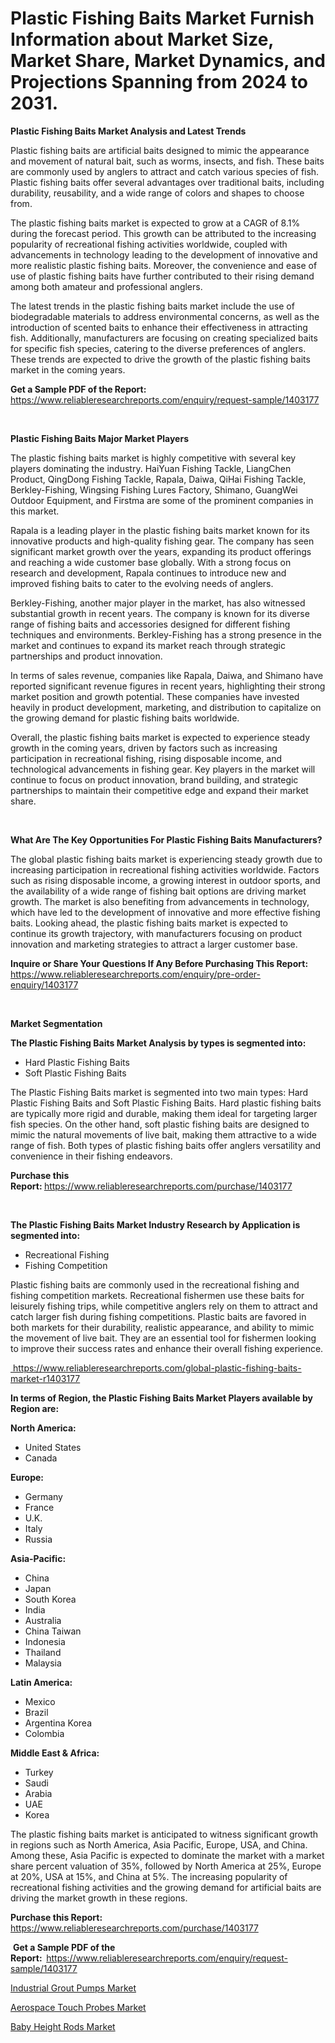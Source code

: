 <p><h1>Plastic Fishing Baits Market Furnish Information about Market Size, Market Share, Market Dynamics, and Projections Spanning from 2024 to 2031.</h1></p><p><strong>Plastic Fishing Baits Market Analysis and Latest Trends</strong></p>
<p><p>Plastic fishing baits are artificial baits designed to mimic the appearance and movement of natural bait, such as worms, insects, and fish. These baits are commonly used by anglers to attract and catch various species of fish. Plastic fishing baits offer several advantages over traditional baits, including durability, reusability, and a wide range of colors and shapes to choose from.</p><p>The plastic fishing baits market is expected to grow at a CAGR of 8.1% during the forecast period. This growth can be attributed to the increasing popularity of recreational fishing activities worldwide, coupled with advancements in technology leading to the development of innovative and more realistic plastic fishing baits. Moreover, the convenience and ease of use of plastic fishing baits have further contributed to their rising demand among both amateur and professional anglers.</p><p>The latest trends in the plastic fishing baits market include the use of biodegradable materials to address environmental concerns, as well as the introduction of scented baits to enhance their effectiveness in attracting fish. Additionally, manufacturers are focusing on creating specialized baits for specific fish species, catering to the diverse preferences of anglers. These trends are expected to drive the growth of the plastic fishing baits market in the coming years.</p></p>
<p><strong>Get a Sample PDF of the Report:&nbsp;</strong> <a href="https://www.reliableresearchreports.com/enquiry/request-sample/1403177">https://www.reliableresearchreports.com/enquiry/request-sample/1403177</a></p>
<p>&nbsp;</p>
<p><strong>Plastic Fishing Baits Major Market Players</strong></p>
<p><p>The plastic fishing baits market is highly competitive with several key players dominating the industry. HaiYuan Fishing Tackle, LiangChen Product, QingDong Fishing Tackle, Rapala, Daiwa, QiHai Fishing Tackle, Berkley-Fishing, Wingsing Fishing Lures Factory, Shimano, GuangWei Outdoor Equipment, and Firstma are some of the prominent companies in this market.</p><p>Rapala is a leading player in the plastic fishing baits market known for its innovative products and high-quality fishing gear. The company has seen significant market growth over the years, expanding its product offerings and reaching a wide customer base globally. With a strong focus on research and development, Rapala continues to introduce new and improved fishing baits to cater to the evolving needs of anglers.</p><p>Berkley-Fishing, another major player in the market, has also witnessed substantial growth in recent years. The company is known for its diverse range of fishing baits and accessories designed for different fishing techniques and environments. Berkley-Fishing has a strong presence in the market and continues to expand its market reach through strategic partnerships and product innovation.</p><p>In terms of sales revenue, companies like Rapala, Daiwa, and Shimano have reported significant revenue figures in recent years, highlighting their strong market position and growth potential. These companies have invested heavily in product development, marketing, and distribution to capitalize on the growing demand for plastic fishing baits worldwide.</p><p>Overall, the plastic fishing baits market is expected to experience steady growth in the coming years, driven by factors such as increasing participation in recreational fishing, rising disposable income, and technological advancements in fishing gear. Key players in the market will continue to focus on product innovation, brand building, and strategic partnerships to maintain their competitive edge and expand their market share.</p></p>
<p>&nbsp;</p>
<p><strong>What Are The Key Opportunities For Plastic Fishing Baits Manufacturers?</strong></p>
<p><p>The global plastic fishing baits market is experiencing steady growth due to increasing participation in recreational fishing activities worldwide. Factors such as rising disposable income, a growing interest in outdoor sports, and the availability of a wide range of fishing bait options are driving market growth. The market is also benefiting from advancements in technology, which have led to the development of innovative and more effective fishing baits. Looking ahead, the plastic fishing baits market is expected to continue its growth trajectory, with manufacturers focusing on product innovation and marketing strategies to attract a larger customer base.</p></p>
<p><strong>Inquire or Share Your Questions If Any Before Purchasing This Report:</strong> <a href="https://www.reliableresearchreports.com/enquiry/pre-order-enquiry/1403177">https://www.reliableresearchreports.com/enquiry/pre-order-enquiry/1403177</a></p>
<p>&nbsp;</p>
<p><strong>Market Segmentation</strong></p>
<p><strong>The Plastic Fishing Baits Market Analysis by types is segmented into:</strong></p>
<p><ul><li>Hard Plastic Fishing Baits</li><li>Soft Plastic Fishing Baits</li></ul></p>
<p><p>The Plastic Fishing Baits market is segmented into two main types: Hard Plastic Fishing Baits and Soft Plastic Fishing Baits. Hard plastic fishing baits are typically more rigid and durable, making them ideal for targeting larger fish species. On the other hand, soft plastic fishing baits are designed to mimic the natural movements of live bait, making them attractive to a wide range of fish. Both types of plastic fishing baits offer anglers versatility and convenience in their fishing endeavors.</p></p>
<p><strong>Purchase this Report:&nbsp;</strong><a href="https://www.reliableresearchreports.com/purchase/1403177">https://www.reliableresearchreports.com/purchase/1403177</a></p>
<p>&nbsp;</p>
<p><strong>The Plastic Fishing Baits Market Industry Research by Application is segmented into:</strong></p>
<p><ul><li>Recreational Fishing</li><li>Fishing Competition</li></ul></p>
<p><p>Plastic fishing baits are commonly used in the recreational fishing and fishing competition markets. Recreational fishermen use these baits for leisurely fishing trips, while competitive anglers rely on them to attract and catch larger fish during fishing competitions. Plastic baits are favored in both markets for their durability, realistic appearance, and ability to mimic the movement of live bait. They are an essential tool for fishermen looking to improve their success rates and enhance their overall fishing experience.</p></p>
<p><a href="https://www.reliableresearchreports.com/global-plastic-fishing-baits-market-r1403177">&nbsp;https://www.reliableresearchreports.com/global-plastic-fishing-baits-market-r1403177</a></p>
<p><strong>In terms of Region, the Plastic Fishing Baits Market Players available by Region are:</strong></p>
<p>
    <p> <strong> North America: </strong>
        <ul>
            <li>United States</li>
            <li>Canada</li>
        </ul>
        </p> 
    <p> <strong> Europe: </strong>
        <ul>
            <li>Germany</li>
            <li>France</li>
            <li>U.K.</li>
            <li>Italy</li>
            <li>Russia</li>
        </ul>
        </p> 
    <p> <strong> Asia-Pacific: </strong>
        <ul>
            <li>China</li>
            <li>Japan</li>
            <li>South Korea</li>
            <li>India</li>
            <li>Australia</li>
            <li>China Taiwan</li>
            <li>Indonesia</li>
            <li>Thailand</li>
            <li>Malaysia</li>
        </ul>
        </p> 
    <p> <strong> Latin America: </strong>
        <ul>
            <li>Mexico</li>
            <li>Brazil</li>
            <li>Argentina Korea</li>
            <li>Colombia</li>
        </ul>
        </p> 
    <p> <strong> Middle East & Africa: </strong>
        <ul>
            <li>Turkey</li>
            <li>Saudi</li>
            <li>Arabia</li>
            <li>UAE</li>
            <li>Korea</li>
        </ul>
    </p>
    </p>
<p><p>The plastic fishing baits market is anticipated to witness significant growth in regions such as North America, Asia Pacific, Europe, USA, and China. Among these, Asia Pacific is expected to dominate the market with a market share percent valuation of 35%, followed by North America at 25%, Europe at 20%, USA at 15%, and China at 5%. The increasing popularity of recreational fishing activities and the growing demand for artificial baits are driving the market growth in these regions.</p></p>
<p><strong>Purchase this Report: </strong><a href="https://www.reliableresearchreports.com/purchase/1403177">https://www.reliableresearchreports.com/purchase/1403177</a></p>
<p>&nbsp;<strong>Get a Sample PDF of the Report:&nbsp;&nbsp;</strong><a href="https://www.reliableresearchreports.com/enquiry/request-sample/1403177">https://www.reliableresearchreports.com/enquiry/request-sample/1403177</a></p>
<p><strong></strong></p>
<p><p><a href="https://medium.com/@obiemante_40648/industrial-grout-pumps-market-report-by-product-type-hydraulic-electric-air-powered-end-use-89b89b6c7e4e">Industrial Grout Pumps Market</a></p><p><a href="https://medium.com/@soloncarter54/aerospace-touch-probes-market-size-share-analysis-growth-trends-forecasts-2024-2031-a73f4e95ecb4">Aerospace Touch Probes Market</a></p><p><a href="https://medium.com/@joshdavis1955/global-baby-height-rods-market-share-and-growth-opportunities-and-market-size-growing-with-a-cagr-154c78be8964">Baby Height Rods Market</a></p></p>